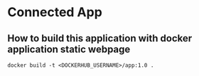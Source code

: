 # Connected App

## How to build this application with docker application static webpage
```
docker build -t <DOCKERHUB_USERNAME>/app:1.0 .
```

